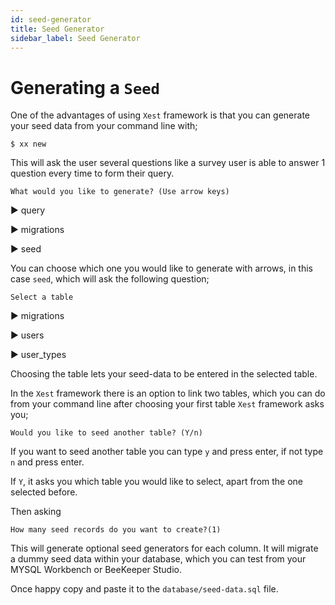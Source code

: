 ```yaml
---
id: seed-generator
title: Seed Generator
sidebar_label: Seed Generator
---
```


# Generating a `Seed`

One of the advantages of using `Xest` framework is that you can generate your seed data from your command line with;

```
$ xx new
```

This will ask the user several questions like a survey user is able to answer 1 question every time to form their query.

`What would you like to generate? (Use arrow keys)`

:arrow_forward: query

:arrow_forward: migrations

:arrow_forward: seed

You can choose which one you would like to generate with arrows, in this case `seed`, which will ask the following question;

`Select a table`

:arrow_forward: migrations

:arrow_forward: users

:arrow_forward: user_types

Choosing the table lets your seed-data to be entered in the selected table.

In the `Xest` framework there is an option to link two tables, which you can do from your command line after choosing your first table `Xest` framework asks you;

`Would you like to seed another table? (Y/n)`

If you want to seed another table you can type `y` and press enter, if not type `n` and press enter.

If `Y`, it asks you which table you would like to select, apart from the one selected before.

Then asking

`How many seed records do you want to create?(1)`

This will generate optional seed generators for each column. It will migrate a dummy seed data within your database, which you can test from your MYSQL Workbench or BeeKeeper Studio.

Once happy copy and paste it to the `database/seed-data.sql` file.
